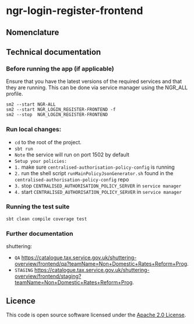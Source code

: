 
ngr-login-register-frontend
================

## Nomenclature


## Technical documentation


### Before running the app (if applicable)

Ensure that you have the latest versions of the required services and that they are running. This can be done via service manager using the NGR_ALL profile.
```
sm2 --start NGR-ALL
sm2 --start NGR_LOGIN_REGISTER-FRONTEND -f
sm2 --stop  NGR_LOGIN_REGISTER-FRONTEND
```
### Run local changes:
* `cd` to the root of the project.
* `sbt run`
* `Note` the service will run on port 1502 by default
* `Setup your policies:`
* `1.` make sure `centralised-authorisation-policy-config` is running
* `2.` run the shell script `runMainPolicyJsonGenerator.sh` found in the `centralised-authorisation-policy-config` repo
* `3.` stop `CENTRALISED_AUTHORISATION_POLICY_SERVER` in `service manager`
* `4.` start `CENTRALISED_AUTHORISATION_POLICY_SERVER` in `service manager`

### Running the test suite
```
sbt clean compile coverage test
```
### Further documentation

shuttering:
* `QA` https://catalogue.tax.service.gov.uk/shuttering-overview/frontend/qa?teamName=Non+Domestic+Rates+Reform+Prog.
* `STAGING` https://catalogue.tax.service.gov.uk/shuttering-overview/frontend/staging?teamName=Non+Domestic+Rates+Reform+Prog.

## Licence
This code is open source software licensed under
the [Apache 2.0 License]("http://www.apache.org/licenses/LICENSE-2.0.html").